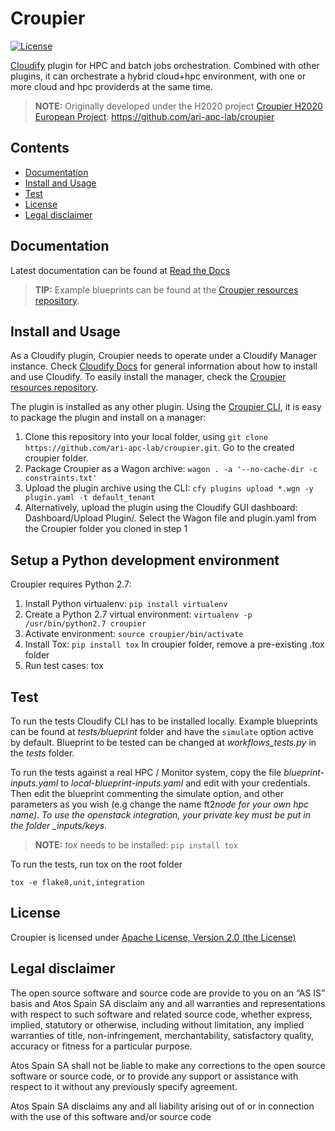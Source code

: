 # Croupier

[![License](https://img.shields.io/badge/License-Apache%202.0-blue.svg)](https://opensource.org/licenses/Apache-2.0)

[Cloudify](http://cloudify.co/) plugin for HPC and batch jobs orchestration. Combined with other plugins, it can orchestrate a hybrid cloud+hpc environment, with one or more cloud and hpc providerds at the same time.

> **NOTE:** Originally developed under the H2020 project [Croupier H2020 European Project](http://www.croupier.eu/): <https://github.com/ari-apc-lab/croupier>

## Contents

- [Documentation](#documentation)
- [Install and Usage](#install-and-usage)
- [Test](#test)
- [License](#license)
- [Legal disclaimer](#legal-disclaimer)

## Documentation

Latest documentation can be found at [Read the Docs](https://croupier.readthedocs.io)

> **TIP:** Example blueprints can be found at the [Croupier resources repository](https://github.com/ari-apc-lab/croupier-resources).

## Install and Usage

As a Cloudify plugin, Croupier needs to operate under a Cloudify Manager instance.
Check [Cloudify Docs](http://docs.getcloudify.org/4.5.5/intro/what-is-cloudify)
for general information about how to install and use Cloudify. To easily install
the manager, check the
[Croupier resources repository](https://github.com/ari-apc-lab/croupier-resources).

The plugin is installed as any other plugin. Using the [Croupier
CLI](https://github.com/ari-apc-lab/croupier-cli), it is easy to package the
plugin and install on a manager:

1. Clone this repository into your local folder, using `git clone https://github.com/ari-apc-lab/croupier.git`. Go to the created croupier folder.
2. Package Croupier as a Wagon archive: `wagon . -a '--no-cache-dir -c constraints.txt'`
3. Upload the plugin archive using the CLI: `cfy plugins upload *.wgn -y plugin.yaml -t default_tenant`
4. Alternatively, upload the plugin using the Cloudify GUI dashboard: Dashboard/Upload Plugin/. Select the Wagon file and plugin.yaml from the Croupier folder you cloned in step 1

## Setup a Python development environment
Croupier requires Python 2.7:

1. Install Python virtualenv: `pip install virtualenv`
2. Create a Python 2.7 virtual environment: `virtualenv -p /usr/bin/python2.7 croupier`
3. Activate environment: `source croupier/bin/activate`
4. Install Tox: `pip install tox`
In croupier folder, remove a pre-existing .tox folder
5. Run test cases: tox

## Test

To run the tests Cloudify CLI has to be installed locally. Example blueprints can be found at _tests/blueprint_ folder and have the `simulate` option active by default. Blueprint to be tested can be changed at _workflows_tests.py_ in the _tests_ folder.

To run the tests against a real HPC / Monitor system, copy the file _blueprint-inputs.yaml_ to _local-blueprint-inputs.yaml_ and edit with your credentials. Then edit the blueprint commenting the simulate option, and other parameters as you wish (e.g change the name ft2*node for your own hpc name). To use the openstack integration, your private key must be put in the folder \_inputs/keys*.

> **NOTE:** _tox_ needs to be installed: `pip install tox`

To run the tests, run tox on the root folder

```shell
tox -e flake8,unit,integration
```

## License

Croupier is licensed under [Apache License, Version 2.0 (the License)](./LICENSE)

## Legal disclaimer

The open source software and source code are provide to you on an “AS IS” basis and Atos Spain SA disclaim any and all warranties and representations with respect to such software and related source code, whether express, implied, statutory or otherwise, including without limitation, any implied warranties of title, non-infringement, merchantability, satisfactory quality, accuracy or fitness for a particular purpose.

Atos Spain SA shall not be liable to make any corrections to the open source software or source code, or to provide any support or assistance with respect to it without any previously specify agreement.

Atos Spain SA disclaims any and all liability arising out of or in connection with the use of this software and/or source code
